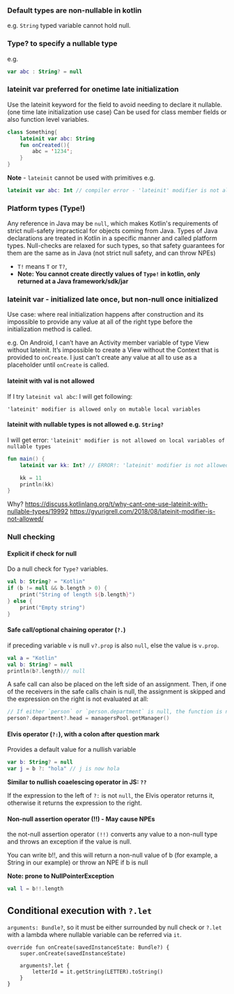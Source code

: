 

### Default types are non-nullable in kotlin

e.g. `String` typed variable cannot hold null.

### Type? to specify a nullable type

e.g. 
```kotlin
var abc : String? = null
```

### lateinit var preferred for onetime late initialization

Use the lateinit keyword for the field to avoid needing to declare it nullable. (one time late initialization use case)
Can be used for class member fields or also function level variables.

```kt
class Something{
    lateinit var abc: String
    fun onCreated(){
        abc = '1234';
    }
}
```

**Note** - `lateinit` cannot be used with primitives e.g.
```kt
lateinit var abc: Int // compiler error - 'lateinit' modifier is not allowed on properties of primitive types
```

### Platform types (Type!)

Any reference in Java may be `null`, which makes Kotlin's requirements of strict null-safety impractical for objects coming from Java. Types of Java declarations are treated in Kotlin in a specific manner and called platform types. Null-checks are relaxed for such types, so that safety guarantees for them are the same as in Java (not strict null safety, and can throw NPEs)

* `T!` means `T` or `T?`,
* **Note: You cannot create directly values of `Type!` in kotlin, only returned at a Java framework/sdk/jar**

### lateinit var - initialized late once, but non-null once initialized

Use case: where real initialization happens after construction and its impossible to provide any value at all of the right type before the initialization method is called.

e.g.
On Android, I can’t have an Activity member variable of type View without lateinit. It’s impossible to create a View without the Context that is provided to `onCreate`.  I just can’t create any value at all to use as a placeholder until `onCreate` is called.

#### lateinit with val is not allowed

If I try `lateinit val abc`: I will get following:
```
'lateinit' modifier is allowed only on mutable local variables
```

#### lateinit with nullable types is not allowed e.g. `String?`

I will get error:
`'lateinit' modifier is not allowed on local variables of nullable types`

```kt
fun main() {
    lateinit var kk: Int? // ERROR!: 'lateinit' modifier is not allowed on local variables of nullable types

    kk = 11
    println(kk)
}
```
Why?
https://discuss.kotlinlang.org/t/why-cant-one-use-lateinit-with-nullable-types/19992
https://gyurigrell.com/2018/08/lateinit-modifier-is-not-allowed/

### Null checking 

#### Explicit if check for null

Do a null check for `Type?` variables.

```kt
val b: String? = "Kotlin"
if (b != null && b.length > 0) {
    print("String of length ${b.length}")
} else {
    print("Empty string")
}
```

#### Safe call/optional chaining operator (`?.`)

if preceding variable `v` is null `v?.prop` is also `null`,
else the value is `v.prop`.

```kt
val a = "Kotlin"
val b: String? = null
println(b?.length)// null
```

A safe call can also be placed on the left side of an assignment. Then, if one of the receivers in the safe calls chain is null, the assignment is skipped and the expression on the right is not evaluated at all:

```kt
// If either `person` or `person.department` is null, the function is not called:
person?.department?.head = managersPool.getManager()
```

#### Elvis operator (`?:`), with a colon after question mark

Provides a default value for a nullish variable
```kt
var b: String? = null
var j = b ?: "hola" // j is now hola
```
**Similar to nullish coaelescing operator in JS: `??`**

If the expression to the left of `?:` is not `null`, the Elvis operator returns it, 
otherwise it returns the expression to the right.

#### Non-null assertion operator (!!) - May cause NPEs

the not-null assertion operator `(!!)` converts any value to a non-null type 
and throws an exception if the value is null. 

You can write b!!, and this will return a non-null value of b 
(for example, a String in our example) or throw an NPE if b is null

**Note: prone to NullPointerException**
```kt
val l = b!!.length
```

## Conditional execution with `?.let`

`arguments: Bundle?`, so it must be either surrounded by null check or `?.let` with a lambda where nullable variable can be referred via `it`.

```
override fun onCreate(savedInstanceState: Bundle?) {
    super.onCreate(savedInstanceState)

    arguments?.let {
        letterId = it.getString(LETTER).toString()
    }
}
```